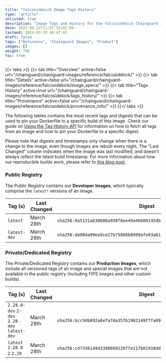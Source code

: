 ```yaml
---
title: "falcosidekick Image Tags History"
type: "article"
unlisted: true
description: "Image Tags and History for the falcosidekick Chainguard Image"
date: 2023-06-22T11:07:52+02:00
lastmod: 2024-03-29 00:47:42
draft: false
tags: ["Reference", "Chainguard Images", "Product"]
images: []
weight: 700
toc: true
---
```


{{< tabs >}}
{{< tab title="Overview" active=false url="/chainguard/chainguard-images/reference/falcosidekick/" >}}
{{< tab title="Details" active=false url="/chainguard/chainguard-images/reference/falcosidekick/image_specs/" >}}
{{< tab title="Tags History" active=true url="/chainguard/chainguard-images/reference/falcosidekick/tags_history/" >}}
{{< tab title="Provenance" active=false url="/chainguard/chainguard-images/reference/falcosidekick/provenance_info/" >}}
{{</ tabs >}}

The following tables contains the most recent tags and digests that can be used to pin your Dockerfile to a specific build of this image. Check our guide on [Using the Tag History API](/chainguard/chainguard-images/using-the-tag-history-api/) for information on how to fetch all tags from an image and how to pin your Dockerfile to a specific digest.

Please note that digests and timestamps only change when there is a change to the image, even though images are rebuilt every night. The "Last Changed" column indicates when the image was last modified, and doesn't always reflect the latest build timestamp. For more information about how our reproducible builds work, please refer to [this blog post](https://www.chainguard.dev/unchained/reproducing-chainguards-reproducible-image-builds).

### Public Registry
The Public Registry contains our **Developer Images**, which typically comprise the `latest*` versions of an image.

| Tag (s)       | Last Changed | Digest                                                                    |
|---------------|--------------|---------------------------------------------------------------------------|
|  `latest`     | March 28th   | `sha256:9a5131ab30b80a958f8ee49a46b00145db8ee1c4c9e4c5ca2fbf0126121b93a7` |
|  `latest-dev` | March 28th   | `sha256:da004a99ea9ce27b75866b8999afe03a61f2e1c908b95a8325cde1c010c0e452` |


### Private/Dedicated Registry
The Private/Dedicated Registry contains our **Production Images**, which include all versioned tags of an image and special images that are not available in the public registry (including FIPS images and other custom builds).

| Tag (s)                                       | Last Changed | Digest                                                                    |
|-----------------------------------------------|--------------|---------------------------------------------------------------------------|
|  `2.28.0-dev` `2-dev` `2.28-dev` `latest-dev` | March 28th   | `sha256:bcc9db892a6efa7da357b1902149f7fa09529df39f1a07d21aa4d07bb33f281b` |
|  `latest` `2.28.0` `2` `2.28`                 | March 28th   | `sha256:cd73361d4d3398669226ffe117b01910dd41a4e3fcafa45877e7f6ae871c6022` |

